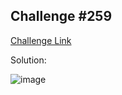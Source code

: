 ## Challenge #259

[Challenge Link](https://community.alteryx.com/t5/Weekly-Challenge/Challenge-259-Disenvowel/td-p/733763)

Solution:

![image](https://user-images.githubusercontent.com/29754057/113470108-8f846a80-9470-11eb-8ca0-4acebc6d8232.png)


